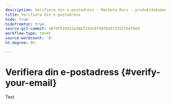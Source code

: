 ```yaml
---
description: Verifiera din e-postadress - Marketo Docs - produktdokumentation
title: Verifiera din e-postadress
hide: true
hidefromtoc: true
source-git-commit: 407df519413a39b723dc6f90f028f23527b4f0e9
workflow-type: tm+mt
source-wordcount: '0'
ht-degree: 0%

---
```


# Verifiera din e-postadress {#verify-your-email}

Text
